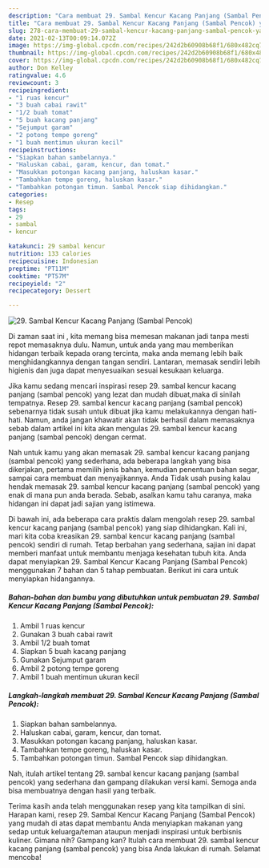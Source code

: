 ```yaml
---
description: "Cara membuat 29. Sambal Kencur Kacang Panjang (Sambal Pencok) yang nikmat dan Mudah Dibuat"
title: "Cara membuat 29. Sambal Kencur Kacang Panjang (Sambal Pencok) yang nikmat dan Mudah Dibuat"
slug: 278-cara-membuat-29-sambal-kencur-kacang-panjang-sambal-pencok-yang-nikmat-dan-mudah-dibuat
date: 2021-02-13T00:09:14.072Z
image: https://img-global.cpcdn.com/recipes/242d2b60908b68f1/680x482cq70/29-sambal-kencur-kacang-panjang-sambal-pencok-foto-resep-utama.jpg
thumbnail: https://img-global.cpcdn.com/recipes/242d2b60908b68f1/680x482cq70/29-sambal-kencur-kacang-panjang-sambal-pencok-foto-resep-utama.jpg
cover: https://img-global.cpcdn.com/recipes/242d2b60908b68f1/680x482cq70/29-sambal-kencur-kacang-panjang-sambal-pencok-foto-resep-utama.jpg
author: Don Kelley
ratingvalue: 4.6
reviewcount: 3
recipeingredient:
- "1 ruas kencur"
- "3 buah cabai rawit"
- "1/2 buah tomat"
- "5 buah kacang panjang"
- "Sejumput garam"
- "2 potong tempe goreng"
- "1 buah mentimun ukuran kecil"
recipeinstructions:
- "Siapkan bahan sambelannya."
- "Haluskan cabai, garam, kencur, dan tomat."
- "Masukkan potongan kacang panjang, haluskan kasar."
- "Tambahkan tempe goreng, haluskan kasar."
- "Tambahkan potongan timun. Sambal Pencok siap dihidangkan."
categories:
- Resep
tags:
- 29
- sambal
- kencur

katakunci: 29 sambal kencur 
nutrition: 133 calories
recipecuisine: Indonesian
preptime: "PT11M"
cooktime: "PT57M"
recipeyield: "2"
recipecategory: Dessert

---
```



![29. Sambal Kencur Kacang Panjang (Sambal Pencok)](https://img-global.cpcdn.com/recipes/242d2b60908b68f1/680x482cq70/29-sambal-kencur-kacang-panjang-sambal-pencok-foto-resep-utama.jpg)

Di zaman  saat ini , kita memang bisa memesan makanan jadi tanpa mesti repot memasaknya dulu. Namun, untuk anda yang mau memberikan hidangan terbaik kepada orang tercinta, maka anda memang lebih baik menghidangkannya dengan tangan sendiri. Lantaran, memasak sendiri lebih higienis dan juga dapat menyesuaikan sesuai kesukaan keluarga.

Jika kamu sedang mencari inspirasi resep 29. sambal kencur kacang panjang (sambal pencok) yang lezat dan mudah dibuat,maka di sinilah tempatnya. Resep 29. sambal kencur kacang panjang (sambal pencok)  sebenarnya tidak susah untuk dibuat jika kamu melakukannya dengan hati-hati. Namun, anda jangan khawatir akan tidak berhasil dalam memasaknya 
sebab dalam artikel ini kita akan mengulas 29. sambal kencur kacang panjang (sambal pencok) dengan cermat.  



Nah untuk kamu yang akan memasak 29. sambal kencur kacang panjang (sambal pencok) yang sederhana, ada beberapa langkah yang bisa dikerjakan, pertama memilih jenis bahan, kemudian penentuan bahan segar, sampai cara membuat dan menyajikannya. Anda Tidak usah pusing kalau hendak memasak 29. sambal kencur kacang panjang (sambal pencok) yang enak di mana pun anda berada. Sebab, asalkan kamu  tahu caranya, maka hidangan ini dapat jadi sajian yang istimewa.

Di bawah ini, ada beberapa cara praktis  dalam mengolah resep 29. sambal kencur kacang panjang (sambal pencok) yang siap dihidangkan. Kali ini, mari kita coba kreasikan 29. sambal kencur kacang panjang (sambal pencok) sendiri di rumah. Tetap berbahan yang sederhana, sajian ini dapat memberi manfaat untuk membantu menjaga kesehatan tubuh kita. Anda dapat menyiapkan 29. Sambal Kencur Kacang Panjang (Sambal Pencok) menggunakan 7 bahan dan 5 tahap pembuatan. Berikut ini cara untuk menyiapkan hidangannya.

<!--inarticleads1-->

##### Bahan-bahan dan bumbu yang dibutuhkan untuk pembuatan 29. Sambal Kencur Kacang Panjang (Sambal Pencok):

1. Ambil 1 ruas kencur
1. Gunakan 3 buah cabai rawit
1. Ambil 1/2 buah tomat
1. Siapkan 5 buah kacang panjang
1. Gunakan Sejumput garam
1. Ambil 2 potong tempe goreng
1. Ambil 1 buah mentimun ukuran kecil




<!--inarticleads2-->

##### Langkah-langkah membuat 29. Sambal Kencur Kacang Panjang (Sambal Pencok):

1. Siapkan bahan sambelannya.
1. Haluskan cabai, garam, kencur, dan tomat.
1. Masukkan potongan kacang panjang, haluskan kasar.
1. Tambahkan tempe goreng, haluskan kasar.
1. Tambahkan potongan timun. Sambal Pencok siap dihidangkan.




Nah, itulah artikel tentang  29. sambal kencur kacang panjang (sambal pencok)  yang sederhana dan gampang dilakukan versi kami. Semoga anda bisa membuatnya dengan hasil yang terbaik. 

Terima kasih anda telah menggunakan resep yang kita tampilkan di sini. Harapan kami, resep  29. Sambal Kencur Kacang Panjang (Sambal Pencok) yang mudah di atas dapat membantu Anda menyiapkan makanan yang sedap untuk keluarga/teman ataupun menjadi inspirasi untuk berbisnis kuliner. Gimana nih? Gampang kan? Itulah cara membuat 29. sambal kencur kacang panjang (sambal pencok) yang bisa Anda lakukan di rumah. Selamat mencoba!

